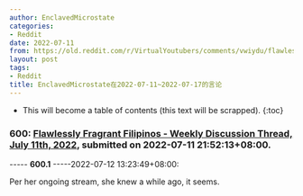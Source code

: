 ```yaml
---
author: EnclavedMicrostate
categories:
- Reddit
date: 2022-07-11
from: https://old.reddit.com/r/VirtualYoutubers/comments/vwiydu/flawlessly_fragrant_filipinos_weekly_discussion/
layout: post
tags:
- Reddit
title: EnclavedMicrostate在2022-07-11~2022-07-17的言论
---
```


* This will become a table of contents (this text will be scrapped).
{:toc}

### 600: [Flawlessly Fragrant Filipinos - Weekly Discussion Thread, July 11th, 2022](https://old.reddit.com/r/VirtualYoutubers/comments/vwiydu/flawlessly_fragrant_filipinos_weekly_discussion/), submitted on 2022-07-11 21:52:13+08:00.

----- __600.1__ -----2022-07-12 13:23:49+08:00:

Per her ongoing stream, she knew a while ago, it seems.

